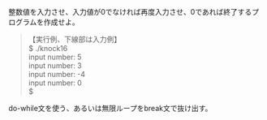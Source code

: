整数値を入力させ、入力値が0でなければ再度入力させ、0であれば終了するプログラムを作成せよ。

> 【実行例、下線部は入力例】  
> $ ./knock16  
> input number: 5  
> input number: 3  
> input number: -4  
> input number: 0  
> $  

do-while文を使う、あるいは無限ループをbreak文で抜け出す。
